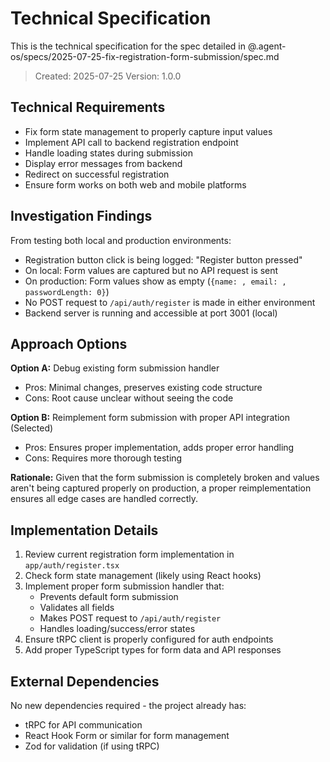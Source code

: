 # Technical Specification

This is the technical specification for the spec detailed in @.agent-os/specs/2025-07-25-fix-registration-form-submission/spec.md

> Created: 2025-07-25
> Version: 1.0.0

## Technical Requirements

- Fix form state management to properly capture input values
- Implement API call to backend registration endpoint
- Handle loading states during submission
- Display error messages from backend
- Redirect on successful registration
- Ensure form works on both web and mobile platforms

## Investigation Findings

From testing both local and production environments:
- Registration button click is being logged: "Register button pressed"
- On local: Form values are captured but no API request is sent
- On production: Form values show as empty (`{name: , email: , passwordLength: 0}`)
- No POST request to `/api/auth/register` is made in either environment
- Backend server is running and accessible at port 3001 (local) 

## Approach Options

**Option A:** Debug existing form submission handler
- Pros: Minimal changes, preserves existing code structure
- Cons: Root cause unclear without seeing the code

**Option B:** Reimplement form submission with proper API integration (Selected)
- Pros: Ensures proper implementation, adds proper error handling
- Cons: Requires more thorough testing

**Rationale:** Given that the form submission is completely broken and values aren't being captured properly on production, a proper reimplementation ensures all edge cases are handled correctly.

## Implementation Details

1. Review current registration form implementation in `app/auth/register.tsx`
2. Check form state management (likely using React hooks)
3. Implement proper form submission handler that:
   - Prevents default form submission
   - Validates all fields
   - Makes POST request to `/api/auth/register`
   - Handles loading/success/error states
4. Ensure tRPC client is properly configured for auth endpoints
5. Add proper TypeScript types for form data and API responses

## External Dependencies

No new dependencies required - the project already has:
- tRPC for API communication
- React Hook Form or similar for form management
- Zod for validation (if using tRPC)